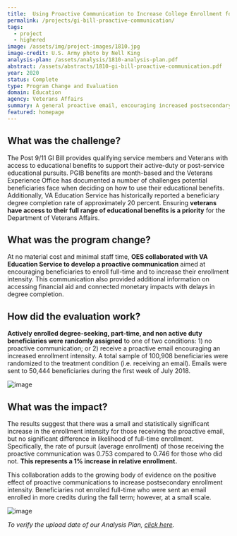 ```yaml
---
title:  Using Proactive Communication to Increase College Enrollment for Post-9/11 GI Bill Beneficiaries
permalink: /projects/gi-bill-proactive-communication/
tags: 
  - project  
  - highered
image: /assets/img/project-images/1810.jpg
image-credit: U.S. Army photo by Nell King
analysis-plan: /assets/analysis/1810-analysis-plan.pdf
abstract: /assets/abstracts/1810-gi-bill-proactive-communication.pdf
year: 2020
status: Complete
type: Program Change and Evaluation
domain: Education
agency: Veterans Affairs
summary: A general proactive email, encouraging increased postsecondary enrollment, influenced the enrollment intensity of Post-9/11 GI Bill users
featured: homepage
---
```

## What was the challenge?

The Post 9/11 GI Bill provides qualifying service members and Veterans with access to educational benefits to support their active-duty or post-service educational pursuits. PGIB benefits are month-based and the Veterans Experience Office has documented a number of challenges potential beneficiaries face when deciding on how to use their educational benefits. Additionally, VA Education Service has historically reported a beneficiary degree completion rate of approximately 20 percent. Ensuring **veterans have access to their full range of educational benefits is a priority** for the Department of Veterans Affairs.

## What was the program change?

At no material cost and minimal staff time, **OES collaborated with VA Education Service to develop a proactive communication** aimed at encouraging beneficiaries to enroll full-time and to increase their enrollment intensity. This communication also provided additional information on accessing financial aid and connected monetary impacts with delays in degree completion. 

## How did the evaluation work?

**Actively enrolled degree-seeking, part-time, and non active duty beneficiaries were randomly assigned** to one of two conditions: 1) no proactive communication; or 2) receive a proactive email encouraging an increased enrollment intensity. A total sample of 100,908 beneficiaries were randomized to the treatment condition (i.e. receiving an email). Emails were sent to 50,444 beneficiaries during the first week of July 2018. 

![image]({{site.baseurl}}/assets/img/project-images/1810-letter.png)

## What was the impact?

The results suggest that there was a small and statistically significant increase in the enrollment intensity for those receiving the proactive email, but no significant difference in likelihood of full-time enrollment. Specifically, the rate of pursuit (average enrollment) of those receiving the proactive communication was 0.753 compared to 0.746 for those who did not. **This represents a 1% increase in relative enrollment.**

This collaboration adds to the growing body of evidence on the positive effect of proactive communications to increase postsecondary enrollment intensity. Beneficiaries not enrolled full-time who were sent an email enrolled in more credits during the fall term; however, at a small scale. 

![image]({{site.baseurl}}/assets/img/project-images/1810-graph.jpg)

<i>To verify the upload date of our Analysis Plan, <a href="https://github.com/gsa-oes/office-of-evaluation-sciences/commits/master/assets/analysis/1810-analysis-plan.pdf">click here</a>.</i>
